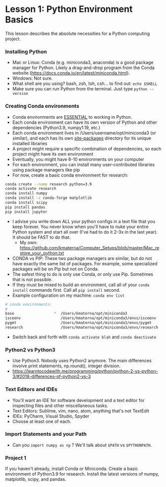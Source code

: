 # Lesson 1: Python Environment Basics

This lesson describes the absolute necessities for a Python computing project. 


### Installing Python
* Mac or Linux: Conda (e.g. miniconda3, anaconda) is a good package manager for Python. Likely a drag-and-drop program from the Conda website (https://docs.conda.io/en/latest/miniconda.html).
* Windows: Not sure.
* What shell are you using?  bash, zsh, tsh, csh... to find out: ```echo $SHELL```
* Make sure you can run Python from the terminal.  Just type ```python --version``` 


### Creating Conda environments
* Conda environments are <ins>ESSENTIAL</ins> to working in Python. 
* Each conda environment can have its own version of Python and other dependencies (Python3.9, numpy1.19, etc.)
* Each conda environment lives in /Users/username/opt/miniconda3 (or similar), and each has its own <ins>site-packages</ins> directory for its unique installed libraries
* A project might require a specific combination of dependencies, so each project might have its own environment  
* Eventually, you might have 6-10 environments on your computer
* For each environment, you can install many user-contributed libraries using package managers like pip
* For now, create a basic conda environment for research: 
```bash
conda create --name research python=3.9
conda activate research
conda install numpy
conda install -c conda-forge matplotlib
conda install scipy
pip install pandas
pip install jupyter
``` 
* I advise you write down ALL your python configs in a text file that you keep forever.  You never know when you'll have to nuke your entire Python system and start all over (I've had to do it 2-3x in the last year).  It should be FAST to do that.
    * My own: https://github.com/kmaterna/Computer_Setups/blob/master/Mac_restore_your_python.txt  
* CONDA vs PIP: These two package managers are similar, but do not have exactly the same list of packages. For example, some specialized packages will be on Pip but not on Conda. 
* The safest thing to do is only use Conda, or only use Pip.  Sometimes that is not possible.  
* If they must be mixed to build an environment, call all of your ```conda install``` commands first.  Call all ```pip install``` second.
* Example configuration on my machine: ```conda env list``` 
```bash
# conda environments:
#
base                  *  /Users/kmaterna/opt/miniconda3
isceenv                  /Users/kmaterna/opt/miniconda3/envs/isceenv
pygmt                    /Users/kmaterna/opt/miniconda3/envs/pygmt
research                 /Users/kmaterna/opt/miniconda3/envs/research 
```
* Switch back and forth with ```conda activate blah``` and ```conda deactivate```


### Python2 vs Python3 
* Use Python3. Nobody uses Python2 anymore. The main differences involve print statements, np.round(), integer division.   
* https://learntocodewith.me/programming/python/python-2-vs-python-3/#2018-differences-of-python2-vs-3

### Text Editors and IDEs
* You'll want an IDE for software development and a text editor for inspecting files and other miscellaneous tasks.  
* Text Editors: Sublime, vim, nano, atom, anything that's not TextEdit
* IDEs: PyCharm, Visual Studio, Spyder 
* Choose at least one of each. 

### Import Statements and your Path
* Can you ```import numpy as np``` ?  We'll talk about ```$PATH``` vs ```$PYTHONPATH```.  

### Project 1
If you haven't already, install Conda or Miniconda. Create a basic environment of Python3.9 for research. Install the latest versions of numpy, matplotlib, scipy, and pandas. 

